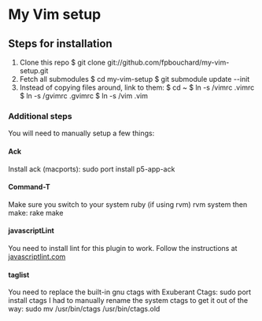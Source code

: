 # My Vim setup


## Steps for installation

1. Clone this repo
        $ git clone git://github.com/fpbouchard/my-vim-setup.git
2. Fetch all submodules
        $ cd my-vim-setup
        $ git submodule update --init
3. Instead of copying files around, link to them:
        $ cd ~
        $ ln -s <path to repo>/vimrc .vimrc
        $ ln -s <path to repo>/gvimrc .gvimrc
        $ ln -s <path to repo>/vim .vim

### Additional steps
You will need to manually setup a few things:

#### Ack
Install ack (macports):
    sudo port install p5-app-ack

#### Command-T
Make sure you switch to your system ruby (if using rvm)
    rvm system
then make:
    rake make

#### javascriptLint
You need to install lint for this plugin to work. Follow the instructions at [javascriptlint.com](http://www.javascriptlint.com/download.htm)

#### taglist
You need to replace the built-in gnu ctags with Exuberant Ctags:
    sudo port install ctags
I had to manually rename the system ctags to get it out of the way:
    sudo mv /usr/bin/ctags /usr/bin/ctags.old


